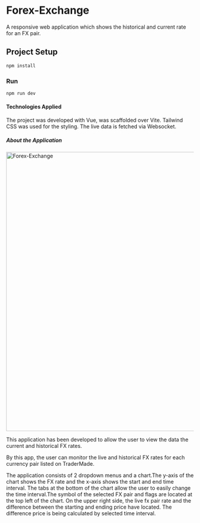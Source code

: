 # Forex-Exchange

A responsive web application which shows the historical and current rate for an FX pair.

## Project Setup

```sh
npm install
```

### Run

```sh
npm run dev
```

#### Technologies Applied

The project was developed with Vue, was scaffolded over Vite. Tailwind CSS was used for the styling. The live data is fetched via Websocket.

##### About the Application


<img width="749" alt="Forex-Exchange" src="https://github.com/sbrkaksu/Forex-Exchange/assets/127765582/26fb90e0-b095-4f0f-a013-1140997ff8f9">



This application has been developed to allow the user to view the data the current and historical FX rates.

By this app, the user can monitor the live and historical FX rates for each currency pair listed on TraderMade.


The application consists of 2 dropdown menus and a chart.The y-axis of the chart shows the FX rate and the x-axis shows the start and end time interval. The tabs at the bottom of the chart allow the user to easily change the time interval.The symbol of the selected FX pair and flags are located at the top left of the chart.
On the upper right side, the live fx pair rate and the difference between the starting and ending price have located. The difference price is being calculated by selected time interval.
